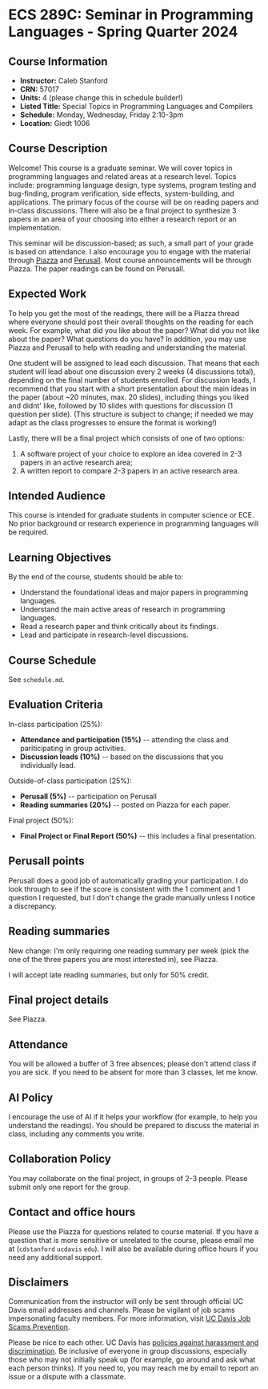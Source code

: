 # ECS 289C: Seminar in Programming Languages - Spring Quarter 2024

## Course Information

- **Instructor:** Caleb Stanford
- **CRN:** 57017
- **Units:** 4 (please change this in schedule builder!)
- **Listed Title:** Special Topics in Programming Languages and Compilers
- **Schedule:** Monday, Wednesday, Friday 2:10-3pm
- **Location:** Giedt 1006

## Course Description

Welcome! This course is a graduate seminar.
We will cover topics in programming languages and related areas at a research level. Topics include: programming language design, type systems, program testing and bug-finding, program verification, side effects, system-building, and applications. The primary focus of the course will be on reading papers and in-class discussions. There will also be a final project to synthesize 3 papers in an area of your choosing into either a research report or an implementation.

This seminar will be discussion-based; as such, a small part of your grade is based on attendance. I also encourage you to engage with the material through [Piazza](https://piazza.com/class/lt90mfmxztd4zy) and [Perusall](https://app.perusall.com/join/stanford-mbthq).
Most course announcements will be through Piazza.
The paper readings can be found on Perusall.

## Expected Work

To help you get the most of the readings, there will be a Piazza thread where everyone should post their overall thoughts on the reading for each week.
For example, what did you like about the paper? What did you not like about the paper? What questions do you have?
In addition, you may use Piazza and Perusall to help with reading and understanding the material.

One student will be assigned to lead each discussion.
That means that each student will lead about one discussion every 2 weeks (4 discussions total), depending on the final number of students enrolled.
For discussion leads, I recommend that you start with a short presentation about the main ideas in the paper (about ~20 minutes, max. 20 slides), including things you liked and didnt' like, followed by 10 slides with questions for discussion (1 question per slide).
(This structure is subject to change; if needed we may adapt as the class progresses to ensure the format is working!)

Lastly, there will be a final project which consists of one of two options:
1. A software project of your choice to explore an idea covered in 2-3 papers in an active research area;
2. A written report to compare 2-3 papers in an active research area.

## Intended Audience

This course is intended for graduate students in computer science or ECE.
No prior background or research experience in programming languages will be required.

## Learning Objectives

By the end of the course, students should be able to:
- Understand the foundational ideas and major papers in programming languages.
- Understand the main active areas of research in programming languages.
- Read a research paper and think critically about its findings.
- Lead and participate in research-level discussions.

## Course Schedule

See `schedule.md`.

## Evaluation Criteria

In-class participation (25%):
- **Attendance and participation (15%)** -- attending the class and pariticipating in group activities.
- **Discussion leads (10%)** -- based on the discussions that you individually lead.

Outside-of-class participation (25%):
- **Perusall (5%)** -- participation on Perusall
- **Reading summaries (20%)** -- posted on Piazza for each paper.

Final project (50%):
- **Final Project or Final Report (50%)** -- this includes a final presentation.

## Perusall points

Perusall does a good job of automatically grading your participation. I do look through to see if the score is consistent with the 1 comment and 1 question I requested, but I don't change the grade manually unless I notice a discrepancy.

## Reading summaries

New change: I'm only requiring one reading summary per week (pick the one of the three papers you are most interested in), see Piazza.

I will accept late reading summaries, but only for 50% credit.

## Final project details

See Piazza.

## Attendance

You will be allowed a buffer of 3 free absences; please don't attend class if you are sick. If you need to be absent for more than 3 classes, let me know.

## AI Policy

I encourage the use of AI if it helps your workflow (for example, to help you understand the readings).
You should be prepared to discuss the material in class, including any comments you write.

## Collaboration Policy

You may collaborate on the final project,
in groups of 2-3 people.
Please submit only one report for the group.

## Contact and office hours

Please use the Piazza for questions related to course material.
If you have a question that is more sensitive or unrelated to the course, please email me at (`cdstanford` `ucdavis` `edu`).
I will also be available during office hours if you need any additional support.

## Disclaimers

Communication from the instructor will only be sent through official UC Davis email addresses and channels. Please be vigilant of job scams impersonating faculty members. For more information, visit [UC Davis Job Scams Prevention](https://icc.ucdavis.edu/find/scams).

Please be nice to each other.
UC Davis has [policies against harassment and discrimination](https://hr.ucdavis.edu/departments/elr/preventing-discrimination-harassment).
Be inclusive of everyone in group discussions, especially those who may not initially speak up (for example, go around and ask what each person thinks).
If you need to, you may reach me by email to report an issue or a dispute with a classmate.

